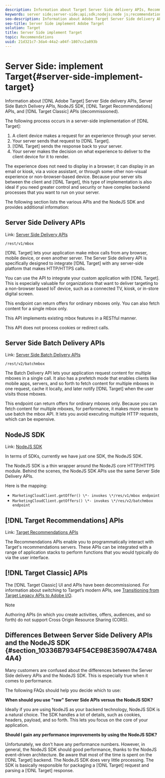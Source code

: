 ```yaml
---
description: Information about Target Server Side delivery APIs, Recommendations APIs, and the NodeJS SDK.
keywords: server side;server-side;api;sdk;nodejs;node js;recommendations api
seo-description: Information about Adobe Target Server Side delivery APIs, Recommendations APIs, and the NodeJS SDK.
seo-title: Server Side implement Adobe Target
solution: Target
title: Server Side implement Target
topic: Recommendations
uuid: 21d321c7-3da4-44a2-a04f-1807cc2a893b
---
```


# Server Side: implement Target{#server-side-implement-target}

Information about [!DNL Adobe Target] Server Side delivery APIs, Server Side Batch Delivery APIs, NodeJS SDK, [!DNL Target Recommendations] APIs, and [!DNL Target Classic] APIs (decommissioned).

The following process occurs in a server-side implementation of [!DNL Target]:

1. A client device makes a request for an experience through your server.
1. Your server sends that request to [!DNL Target].
1. [!DNL Target] sends the response back to your server.
1. Your server makes the decision on what experience to deliver to the client device for it to render. 

The experience does not need to display in a browser; it can display in an email or kiosk, via a voice assistant, or through some other non-visual experience or non-browser-based device. Because your server sits between the client and [!DNL Target], this type of implementation is also ideal if you need greater control and security or have complex backend processes that you want to run on your server. 

The following section lists the various APIs and the NodeJS SDK and provides additional information:

## Server Side Delivery APIs

Link: [Server Side Delivery APIs](https://developers.adobetarget.com/api/#server-side-delivery)

`/rest/v1/mbox`

[!DNL Target] lets your application make mbox calls from any browser, mobile device, or even another server. The Server Side delivery API is specifically designed to integrate [!DNL Target] with any server-side platform that makes HTTP/HTTPS calls.

You can use the API to integrate your custom application with [!DNL Target]. This is especially valuable for organizations that want to deliver targeting to a non-browser based IoT device, such as a connected TV, kiosk, or in-store digital screen.

This endpoint can return offers for ordinary mboxes only. You can also fetch content for a single mbox only.

This API implements existing mbox features in a RESTful manner.

This API does not process cookies or redirect calls.

## Server Side Batch Delivery APIs

Link: [Server Side Batch Delivery APIs](https://developers.adobetarget.com/api/#server-side-batch-delivery)

`/rest/v2/batchmbox`

The Batch Delivery API lets your application request content for multiple mboxes in a single call. It also has a prefetch mode that enables clients like mobile apps, servers, and so forth to fetch content for multiple mboxes in one request, cache it locally, and later notify [!DNL Target] when the user visits those mboxes.

This endpoint can return offers for ordinary mboxes only. Because you can fetch content for multiple mboxes, for performance, it makes more sense to use batch the mbox API. It lets you avoid executing multiple HTTP requests, which can be expensive.

## NodeJS SDK

Link: [NodeJS SDK](https://www.npmjs.com/package/@adobe/target-node-client)

In terms of SDKs, currently we have just one SDK, the NodeJS SDK.

The NodeJS SDK is a thin wrapper around the NodeJS core HTTP/HTTPS module. Behind the scenes, the NodeJS SDK APIs use the same Server Side Delivery APIs.

Here is the mapping:

* `MarketingCloudClient.getOffer() \*- invokes \*/res/v1/mbox endpoint`
* `MarketingCloudClient.getOffers() \*- invokes \*/res/v2/batchmbox endpoint`

## [!DNL Target Recommendations] APIs

Link: [Target Recommendations APIs](https://developers.adobetarget.com/api/recommendations)

The Recommendations APIs enable you to programmatically interact with Target's recommendations servers. These APIs can be integrated with a range of application stacks to perform functions that you would typically do via the user interface.

## [!DNL Target Classic] APIs

The [!DNL Target Classic] UI and APIs have been decommissioned. For information about switching to Target’s modern APIs, see [Transitioning from Target Legacy APIs to Adobe I/O](../../c-implementing-target/c-api-and-sdk-overview/target-api-documentation.md#concept_3A31E26C8FAF49598152ACFE088BD4D2).

>[!NOTE]
>Authoring APIs (in which you create activities, offers, audiences, and so forth) do not support Cross Origin Resource Sharing (CORS).

## Differences Between Server Side Delivery APIs and the NodeJS SDK {#section_10336B7934F54CE98E35907A4748A4A4}

Many customers are confused about the differences between the Server Side delivery APIs and the NodeJS SDK. This is especially true when it comes to performance.

The following FAQs should help you decide which to use:

**When should you use "raw" Server Side APIs versus the NodeJS SDK?**

Ideally if you are using NodeJS as your backend technology, NodeJS SDK is a natural choice. The SDK handles a lot of details, such as cookies, headers, payload, and so forth. This lets you focus on the core of your application.

**Should I gain any performance improvements by using the NodeJS SDK?**

Unfortunately, we don't have any performance numbers. However, in general, the NodeJS SDK should good performance, thanks to the NodeJS event-driven architecture. Be aware that most of the time is spent on the [!DNL Target] backend. The NodeJS SDK does very little processing. The SDK is basically responsible for packaging a [!DNL Target] request and parsing a [!DNL Target] response. 
